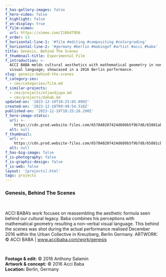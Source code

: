 ```yaml
---
f_has-gallery-images: false
f_hero-video: false
f_highlight: false
f_on-display: true
f_film-vimeo:
  url: https://vimeo.com/210647956
f_order: 13
f_horizontal-line-1: '#film #editing #compositing #colorgrading'
f_horizontal-line-2: '#germany #berlin #makingof #artist #acci #baba'
title: Genesis, Behind The Scenes
f_thumbnail-title: Experimental Film
f_introduction: >-
  ACCI BABA melds cultural aesthetics with mathematical geometry in non-verbal
  visual language; showcased in a 2016 Berlin performance.
slug: genesis-behind-the-scenes
f_category-ies:
  - cms/categories/film.md
f_similar-projects:
  - cms/projects/otjandjupa.md
  - cms/projects/dahab.md
updated-on: '2023-12-19T10:25:05.099Z'
created-on: '2023-12-18T09:49:54.518Z'
published-on: '2023-12-19T10:25:26.290Z'
f_hero-image-static:
  url: >-
    https://cdn.prod.website-files.com/657840207424d689b5f9b7d8/65801abd2687d9c67f2df6d2_hero.webp
  alt: null
f_thumbnail:
  url: >-
    https://cdn.prod.website-files.com/657840207424d689b5f9b7d8/65801cbc54838aafd29c8a03_thumbnail.webp
  alt: null
f_has-big-image: false
f_is-photography: false
f_is-graphic-design: false
f_is-web: false
layout: '[projects].html'
tags: projects
---
```


### Genesis, Behind The Scenes

‍

ACCI BABA’s work focuses on reassembling the aesthetic formula seen behind our cultural legacy. Baba combines his perceptions with mathematical geometry resulting a non-verbal visual language. This behind the scenes was shot during the actual performance realised December 2016 within the Urban Collective in Kreuzberg, Berlin Germany. ARTWORK: © ACCI BABA | www.accibaba.com/work/genesis

‍  

**Footage & edit:** © 2016 Anthony Salamin  
**Artwork & concept:** © 2016 Acci Baba  
**Location:** Berlin, Germany
